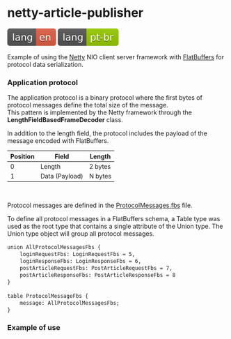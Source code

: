 # netty-article-publisher
[![en](https://github.com/renatocunha216/common/blob/main/images/lang-en.svg?raw=true)](https://github.com/renatocunha216/netty-article-publisher/blob/main/README.en.md)
[![pt-br](https://github.com/renatocunha216/common/blob/main/images/lang-pt-br.svg?raw=true)](https://github.com/renatocunha216/netty-article-publisher/blob/main/README.md)

Example of using the [Netty](https://netty.io/) NIO client server framework with [FlatBuffers](https://flatbuffers.dev/) for protocol data serialization.

### Application protocol

The application protocol is a binary protocol where the first bytes of protocol messages define the total size of the message.<br>
This pattern is implemented by the Netty framework through the **LengthFieldBasedFrameDecoder** class.<br>

In addition to the length field, the protocol includes the payload of the message encoded with FlatBuffers.<br>

| Position | Field                    | Length                  |
|----------|--------------------------|-------------------------|
|  0       |  Length                  | 2 bytes                 |
|  1       |  Data (Payload)          | N bytes                 |

<br>

Protocol messages are defined in the [ProtocolMessages.fbs](https://github.com/renatocunha216/netty-article-publisher/blob/main/idl/ProtocolMessages.fbs) file.

To define all protocol messages in a FlatBuffers schema, a Table type was used as the root type that contains a single attribute of the Union type. The Union type object will group all protocol messages.


```
union AllProtocolMessagesFbs {
    loginRequestFbs: LoginRequestFbs = 5,
    loginResponseFbs: LoginResponseFbs = 6,
    postArticleRequestFbs: PostArticleRequestFbs = 7,
    postArticleResponseFbs: PostArticleResponseFbs = 8
}

table ProtocolMessageFbs {
    message: AllProtocolMessagesFbs;
}
```

### Example of use

